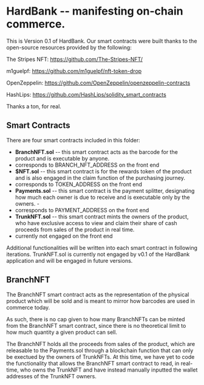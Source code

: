 # HardBank -- manifesting on-chain commerce. 

This is Version 0.1 of HardBank. Our smart contracts were built thanks to the open-source resources provided by the following:

The Stripes NFT: https://github.com/The-Stripes-NFT/

m1guelpf: https://github.com/m1guelpf/nft-token-drop

OpenZeppelin: https://github.com/OpenZeppelin/openzeppelin-contracts

HashLips: https://github.com/HashLips/solidity_smart_contracts

Thanks a ton, for real.

## Smart Contracts

There are four smart contracts included in this folder:
 - <b>BranchNFT.sol</b> -- this smart contract acts as the barcode for the product and is executable by anyone.
  - corresponds to BRANCH_NFT_ADDRESS on the front end
 - <b>$NFT.sol</b> -- this smart contract is for the rewards token of the product and is also engaged in the claim function of the purchasing journey.
  - corresponds to TOKEN_ADDRESS on the front end
 - <b>Payments.sol</b> -- this smart contract is the payment splitter, designating how much each owner is due to receive and is executable only by the owners. - 
  - corresponds to PAYMENT_ADDRESS on the front end
 - <b>TrunkNFT.sol</b> -- this smart contract mints the owners of the product, who have exclusive access to view and claim their share of cash proceeds from sales of the product in real time.
  - currently not engaged on the front end

Additional functionalities will be written into each smart contract in following iterations. TrunkNFT.sol is currently not engaged by v0.1 of the HardBank application and will be engaged in future versions.

## BranchNFT

The BranchNFT smart contract acts as the representation of the physical product which will be sold and is meant to mirror how barcodes are used in commerce today.

As such, there is no cap given to how many BranchNFTs can be minted from the BranchNFT smart contract, since there is no theoretical limit to how much quantity a given product can sell.

The BranchNFT holds all the proceeds from sales of the product, which are releasable to the Payments.sol through a blockchain function that can only be exectued by the owners of TrunkNFTs. At this time, we have yet to code the functionality that allows the BranchNFT smart contract to read, in real-time, who owns the TrunkNFT and have instead manually inputted the wallet addresses of the TrunkNFT owners.
